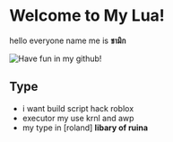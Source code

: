 # Welcome to My Lua!

hello everyone name me is **ชามิก** 

![Have fun in my github!](https://pin.it/5mCxztWPE)
## **Type**
- i want build script hack roblox
- executor my use krnl and awp
- my type in [roland] **libary of ruina**
